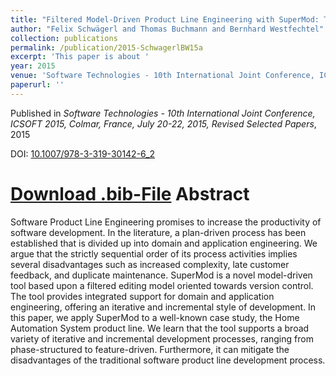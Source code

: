 ```yaml
---
title: "Filtered Model-Driven Product Line Engineering with SuperMod: The Home Automation Case"
author: "Felix Schwägerl and Thomas Buchmann and Bernhard Westfechtel"
collection: publications
permalink: /publication/2015-SchwagerlBW15a
excerpt: 'This paper is about '
year: 2015
venue: 'Software Technologies - 10th International Joint Conference, ICSOFT 2015, Colmar, France, July 20-22, 2015, Revised Selected Papers'
paperurl: ''
---
```


Published in *Software Technologies - 10th International Joint Conference, ICSOFT 2015, Colmar, France, July 20-22, 2015, Revised Selected Papers*, 2015

DOI: [10.1007/978-3-319-30142-6_2](https://doi.org/10.1007/978-3-319-30142-6_2)

[Download .bib-File](http://tbuchmann.github.io/files/SchwagerlBW15a.bib)
Abstract
=====

Software Product Line Engineering promises to increase the productivity of software development. In the literature, a plan-driven process has been established that is divided up into domain and application engineering. We argue that the strictly sequential order of its process activities implies several disadvantages such as increased complexity, late customer feedback, and duplicate maintenance. SuperMod is a novel model-driven tool based upon a filtered editing model oriented towards version control. The tool provides integrated support for domain and application engineering, offering an iterative and incremental style of development. In this paper, we apply SuperMod to a well-known case study, the Home Automation System product line. We learn that the tool supports a broad variety of iterative and incremental development processes, ranging from phase-structured to feature-driven. Furthermore, it can mitigate the disadvantages of the traditional software product line development process.
